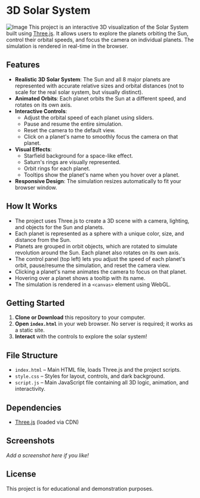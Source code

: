 # 3D Solar System
![Image](https://github.com/user-attachments/assets/30c00094-64b2-46eb-8d33-c76d19646f85)
This project is an interactive 3D visualization of the Solar System built using [Three.js](https://threejs.org/). It allows users to explore the planets orbiting the Sun, control their orbital speeds, and focus the camera on individual planets. The simulation is rendered in real-time in the browser.

## Features

- **Realistic 3D Solar System**: The Sun and all 8 major planets are represented with accurate relative sizes and orbital distances (not to scale for the real solar system, but visually distinct).
- **Animated Orbits**: Each planet orbits the Sun at a different speed, and rotates on its own axis.
- **Interactive Controls**:
  - Adjust the orbital speed of each planet using sliders.
  - Pause and resume the entire simulation.
  - Reset the camera to the default view.
  - Click on a planet's name to smoothly focus the camera on that planet.
- **Visual Effects**:
  - Starfield background for a space-like effect.
  - Saturn's rings are visually represented.
  - Orbit rings for each planet.
  - Tooltips show the planet's name when you hover over a planet.
- **Responsive Design**: The simulation resizes automatically to fit your browser window.

## How It Works

- The project uses Three.js to create a 3D scene with a camera, lighting, and objects for the Sun and planets.
- Each planet is represented as a sphere with a unique color, size, and distance from the Sun.
- Planets are grouped in orbit objects, which are rotated to simulate revolution around the Sun. Each planet also rotates on its own axis.
- The control panel (top left) lets you adjust the speed of each planet's orbit, pause/resume the simulation, and reset the camera view.
- Clicking a planet's name animates the camera to focus on that planet.
- Hovering over a planet shows a tooltip with its name.
- The simulation is rendered in a `<canvas>` element using WebGL.

## Getting Started

1. **Clone or Download** this repository to your computer.
2. **Open `index.html`** in your web browser. No server is required; it works as a static site.
3. **Interact** with the controls to explore the solar system!

## File Structure

- `index.html` – Main HTML file, loads Three.js and the project scripts.
- `style.css` – Styles for layout, controls, and dark background.
- `script.js` – Main JavaScript file containing all 3D logic, animation, and interactivity.

## Dependencies

- [Three.js](https://cdnjs.cloudflare.com/ajax/libs/three.js/r128/three.min.js) (loaded via CDN)

## Screenshots

_Add a screenshot here if you like!_

## License

This project is for educational and demonstration purposes. 
